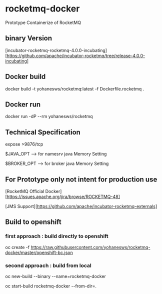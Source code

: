 # rocketmq-docker
Prototype Containerize of RocketMQ

## binary Version
[incubator-rocketmq-rocketmq-4.0.0-incubating][https://github.com/apache/incubator-rocketmq/tree/release-4.0.0-incubating]

## Docker build
docker build -t yohanesws/rocketmq:latest -f Dockerfile.rocketmq .

## Docker run
docker run -dP --rm yohanesws/rocketmq

## Technical Specification

expose >9876/tcp

$JAVA_OPT --> for namesrv java Memory Setting

$BROKER_OPT --> for broker java Memory Setting

## For Prototype only not intent for production use

[RocketMQ Official Docker][https://issues.apache.org/jira/browse/ROCKETMQ-48]

[JMS Support][https://github.com/apache/incubator-rocketmq-externals]

## Build to openshift

### first approach : build directly to openshift
oc create -f https://raw.githubusercontent.com/yohanesws/rocketmq-docker/master/openshift-bc.json

### second approach : build from local
oc new-build --binary --name=rocketmq-docker

oc start-build rocketmq-docker --from-dir=.
